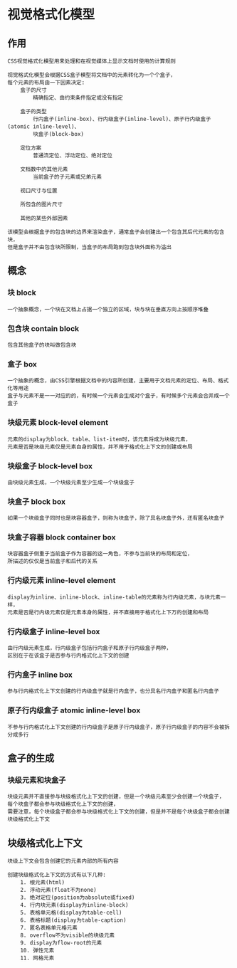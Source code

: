 # 视觉格式化模型

## 作用
    CSS视觉格式化模型用来处理和在视觉媒体上显示文档时使用的计算规则

    视觉格式化模型会根据CSS盒子模型将文档中的元素转化为一个个盒子，
    每个元素的布局由一下因素决定:
        盒子的尺寸
            精确指定、由约束条件指定或没有指定
        
        盒子的类型
            行内盒子(inline-box)、行内级盒子(inline-level)、原子行内级盒子(atomic inline-level)、
            块盒子(block-box)
        
        定位方案
            普通流定位、浮动定位、绝对定位
        
        文档数中的其他元素
            当前盒子的子元素或兄弟元素
        
        视口尺寸与位置

        所包含的图片尺寸

        其他的某些外部因素

    该模型会根据盒子的包含块的边界来渲染盒子，通常盒子会创建出一个包含其后代元素的包含块，
    但是盒子并不由包含块所限制，当盒子的布局跑到包含块外面称为溢出
        

## 概念

### 块 block
    一个抽象概念，一个块在文档上占据一个独立的区域，块与块在垂直方向上按顺序堆叠

### 包含块 contain block
    包含其他盒子的块叫做包含块

### 盒子 box
    一个抽象的概念，由CSS引擎根据文档中的内容所创建，主要用于文档元素的定位、布局、格式化等用途
    盒子与元素不是一一对应的的，有时候一个元素会生成对个盒子，有时候多个元素会合并成一个盒子

### 块级元素 block-level element
    元素的display为block、table、list-item时，该元素将成为块级元素，
    元素是否是块级元素仅是元素自身的属性，并不用于格式化上下文的创建或布局

### 块级盒子 block-level box
    由块级元素生成，一个块级元素至少生成一个块级盒子

### 块盒子 block box
    如果一个块级盒子同时也是块容器盒子，则称为块盒子，除了具名块盒子外，还有匿名块盒子

### 块盒子容器 block container box
    块容器盒子侧重于当前盒子作为容器的这一角色，不参与当前块的布局和定位，
    所描述的仅仅是当前盒子和后代的关系

### 行内级元素 inline-level element
    display为inline、inline-block、inline-table的元素称为行内级元素，与块元素一样，
    元素是否是行内级元素仅是元素本身的属性，并不直接用于格式化上下万的创建和布局

### 行内级盒子 inline-level box
    由行内级元素生成，行内级盒子包括行内盒子和原子行内级盒子两种，
    区别在于在该盒子是否参与行内格式化上下文的创建

### 行内盒子 inline box
    参与行内格式化上下文创建的行内级盒子就是行内盒子，也分具名行内盒子和匿名行内盒子

### 原子行内级盒子 atomic inline-level box
    不参与行内格式化上下文创建的行内级盒子是原子行内级盒子，原子行内级盒子的内容不会被拆分成多行


## 盒子的生成

### 块级元素和块盒子
    块级元素并不直接参与块级格式化上下文的创建，但是一个块级元素至少会创建一个块盒子，
    每个块盒子都会参与块级格式化上下文的创建，
    需要注意，每个块级盒子都会参与块级格式化上下文的创建，但是并不是每个块级盒子都会创建块级格式化上下文


## 块级格式化上下文
    块级上下文会包含创建它的元素内部的所有内容

    创建块级格式化上下文的方式有以下几种:
        1. 根元素(html)
        2. 浮动元素(float不为none)
        3. 绝对定位(position为absolute或fixed)
        4. 行内块元素(display为inline-block)
        5. 表格单元格(display为table-cell)
        6. 表格标题(display为table-caption)
        7. 匿名表格单元格元素
        8. overflow不为visible的块级元素
        9. display为flow-root的元素
        10. 弹性元素
        11. 网格元素

